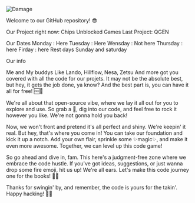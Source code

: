 ![Damage](https://github.com/DamageCoding/DamageCoding/blob/main/New%20Project%20(3).png?raw=true)


Welcome to our GitHub repository! 😎

Our Project right now: Chips Unblocked Games
Last Project: QGEN

Our Dates
Monday : Here 
Tuesday : Here
Wensday : Not here
Thursday : here
Firday : here 
Rest days Sunday and saturday



Our info 

Me and My buddys Like Lando, Hillflow, Nesa, Zetsu And more got you covered with all the code for our projets. It may not be the absolute best, but hey, it gets the job done, ya know? And the best part is, you can have it all for free! 🆓💯

We're all about that open-source vibe, where we lay it all out for you to explore and use. So grab a 🍿, dig into our code, and feel free to rock it however you like. We're not gonna hold you back!

Now, we won't front and pretend it's all perfect and shiny. We're keepin' it real. But hey, that's where you come in! You can take our foundation and kick it up a notch. Add your own flair, sprinkle some ✨magic✨, and make it even more awesome. Together, we can level up this code game!

So go ahead and dive in, fam. This here's a judgment-free zone where we embrace the code hustle. If you've got ideas, suggestions, or just wanna drop some fire emoji, hit us up! We're all ears. Let's make this code journey one for the books! 🚀🔥

Thanks for swingin' by, and remember, the code is yours for the takin'. Happy hacking! 🤘😄
